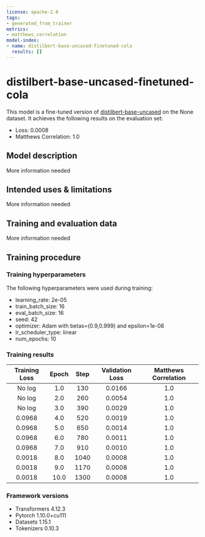 ```yaml
---
license: apache-2.0
tags:
- generated_from_trainer
metrics:
- matthews_correlation
model-index:
- name: distilbert-base-uncased-finetuned-cola
  results: []
---
```


<!-- This model card has been generated automatically according to the information the Trainer had access to. You
should probably proofread and complete it, then remove this comment. -->

# distilbert-base-uncased-finetuned-cola

This model is a fine-tuned version of [distilbert-base-uncased](https://huggingface.co/distilbert-base-uncased) on the None dataset.
It achieves the following results on the evaluation set:
- Loss: 0.0008
- Matthews Correlation: 1.0

## Model description

More information needed

## Intended uses & limitations

More information needed

## Training and evaluation data

More information needed

## Training procedure

### Training hyperparameters

The following hyperparameters were used during training:
- learning_rate: 2e-05
- train_batch_size: 16
- eval_batch_size: 16
- seed: 42
- optimizer: Adam with betas=(0.9,0.999) and epsilon=1e-08
- lr_scheduler_type: linear
- num_epochs: 10

### Training results

| Training Loss | Epoch | Step | Validation Loss | Matthews Correlation |
|:-------------:|:-----:|:----:|:---------------:|:--------------------:|
| No log        | 1.0   | 130  | 0.0166          | 1.0                  |
| No log        | 2.0   | 260  | 0.0054          | 1.0                  |
| No log        | 3.0   | 390  | 0.0029          | 1.0                  |
| 0.0968        | 4.0   | 520  | 0.0019          | 1.0                  |
| 0.0968        | 5.0   | 650  | 0.0014          | 1.0                  |
| 0.0968        | 6.0   | 780  | 0.0011          | 1.0                  |
| 0.0968        | 7.0   | 910  | 0.0010          | 1.0                  |
| 0.0018        | 8.0   | 1040 | 0.0008          | 1.0                  |
| 0.0018        | 9.0   | 1170 | 0.0008          | 1.0                  |
| 0.0018        | 10.0  | 1300 | 0.0008          | 1.0                  |


### Framework versions

- Transformers 4.12.3
- Pytorch 1.10.0+cu111
- Datasets 1.15.1
- Tokenizers 0.10.3
